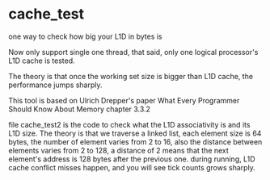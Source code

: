 # cache_test
one way to check how big your L1D in bytes is

Now only support single one thread, that said, only one logical processor's L1D cache is tested.

The theory is that once the working set size is bigger than L1D cache, the performance jumps sharply.

This tool is based on Ulrich Drepper's paper What Every Programmer Should Know About Memory chapter 3.3.2

file cache_test2 is the code to check what the L1D associativity is and its L1D size. The theory is that we traverse a linked list, each element  size is 64 bytes, the number of element varies from 2 to 16, also the distance between elements varies from 2 to 128, a distance of 2 means that the next element's address is 128 bytes after the previous one. during running, L1D cache conflict misses  happen, and you will see tick counts grows sharply. 
